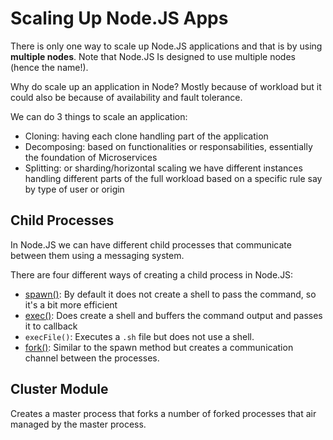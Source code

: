 # Scaling Up Node.JS Apps

There is only one way to scale up Node.JS applications and that is by using **multiple nodes**.
Note that Node.JS Is designed to use multiple nodes (hence the name!).

Why do scale up an application in Node? Mostly because of workload but it could also be because of availability and fault tolerance.

We can do 3 things to scale an application:

* Cloning: having each clone handling part of the application
* Decomposing: based on functionalities or responsabilities, essentially the foundation of Microservices
* Splitting: or sharding/horizontal scaling we have different instances handling different parts of the full workload based on a specific rule say by type of user or origin


## Child Processes

In Node.JS we can have different child processes that communicate between them using a messaging system. 

There are four different ways of creating a child process in Node.JS:

* [spawn()](scripts/child_processes/spawn.js): By default it does not create a shell to pass the command, so it's a bit more efficient
* [exec()](scripts/child_processes/exec.js): Does create a shell and buffers the command output and passes it to callback
* `execFile()`: Executes a `.sh` file but does not use a shell.
* [fork()](scripts/child_processes/fork_parent.js): Similar to the spawn method but creates a communication channel between the processes.

## Cluster Module

Creates a master process that forks a number of forked processes that air managed by the master process. 

